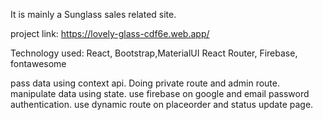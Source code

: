 It is mainly a Sunglass sales related site.

project link: https://lovely-glass-cdf6e.web.app/

Technology used: React, Bootstrap,MaterialUI React Router, Firebase, fontawesome

pass data using context api.
Doing private route and admin route.
manipulate data using state.
use firebase on google and email password authentication.
use dynamic route on placeorder and status update page.
